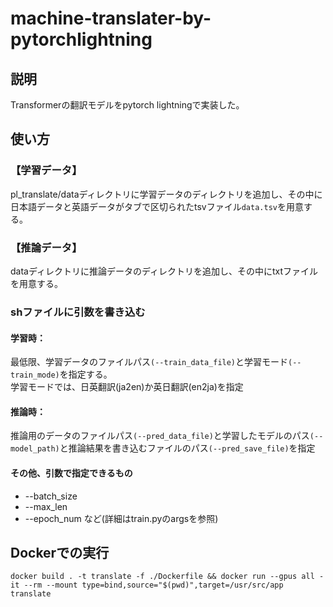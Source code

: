 # machine-translater-by-pytorchlightning
## 説明
Transformerの翻訳モデルをpytorch lightningで実装した。  

## 使い方
### 【学習データ】
pl_translate/dataディレクトリに学習データのディレクトリを追加し、その中に日本語データと英語データがタブで区切られたtsvファイル`data.tsv`を用意する。  

### 【推論データ】
dataディレクトリに推論データのディレクトリを追加し、その中にtxtファイルを用意する。  

### shファイルに引数を書き込む 
#### 学習時：
最低限、学習データのファイルパス`(--train_data_file)`と学習モード`(--train_mode)`を指定する。  
学習モードでは、日英翻訳(ja2en)か英日翻訳(en2ja)を指定  
#### 推論時：
推論用のデータのファイルパス`(--pred_data_file)`と学習したモデルのパス`(--model_path)`と推論結果を書き込むファイルのパス`(--pred_save_file)`を指定  
#### その他、引数で指定できるもの  
- --batch_size
- --max_len
- --epoch_num
など(詳細はtrain.pyのargsを参照)
## Dockerでの実行
```
docker build . -t translate -f ./Dockerfile && docker run --gpus all -it --rm --mount type=bind,source="$(pwd)",target=/usr/src/app translate
```
